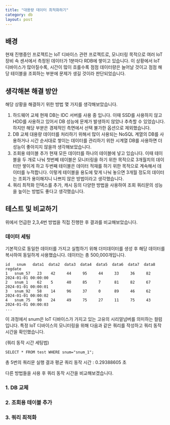 ```yaml
---
title: "대용량 데이터 최적화하기"
category: db
layout: post
---
```


## 배경
현재 진행중인 프로젝트는 IoT 디바이스 관련 프로젝트로, 모니터링 목적으로 여러 IoT 장비 속 센서에서 측정된 데이터가 1분마다 RDB에 쌓이고 있습니다. 이 상황에서 IoT 디바이스가 많아질수록, 시간이 많이 흐를수록 점점 데이터량은 늘어날 것이고 점점 해당 테이블을 조회하는 부분에 문제가 생길 것이라 판단되었습니다.

## 생각해본 해결 방안
해당 상황을 해결하기 위한 방법 몇 가지를 생각해보았습니다.

1. 하드웨어 교체
    현재 DB는 IDC 서버를 사용 중 입니다. 이때 SSD를 사용하지 않고 HDD를 사용하고 있어서 DB 성능에 문제가 발생하지 않았나 추측할 수 있었습니다. 하지만 해당 부분은 경제적인 측면에서 선택 불가한 옵션으로 제외했습니다.
2. DB 교체
    대용량 데이터를 처리하기 위해서 많이 사용되는 NoSQL 계열의 DB를 사용하거나 시간 순서대로 쌓이는 데이터를 관리하기 위한 시계열 DB를 사용하면 더 성능이 좋아지지 않을까 생각해보았습니다.
3. 조회용 테이블 추가
    현재 모든 데이터를 하나의 테이블에 넣고 있습니다. 이때 테이블을 두 개로 나눠 첫번쩨 테이블은 모니터링을 하기 위한 목적으로 3개월치의 데이터만 쌓이게 하고 두번째 테이블은 데이터 적재를 하기 위한 목적으로 계속해서 데이터를 누적합니다. 이렇게 테이블을 용도에 맞게 나눠 놓으면 3개월 정도의 데이터는 조회가 용이해지니 나쁘지 않은 방법이라고 생각했습니다.
4. 쿼리 최적화
    인덱스를 추가, 캐시 등의 다양한 방법을 사용하여 조회 쿼리문의 성능을 높이는 방법도 좋다고 생각했습니다.

## 테스트 및 비교하기

위에서 언급한 2,3,4번 방법을 직접 진행한 후 결과를 비교해보았습니다.

### 데이터 세팅
기본적으로 동일한 데이터를 가지고 실험하기 위해 더미데이터를 생성 후 해당 데이터를 복사하여 동일하게 사용했습니다. 데이터는 총 500,000개입니다.

```
id   snum   data1  data2  data3  data4  data5  data6  data7  data8        regdate
1	snum_57	  23	42	   44	  95	 44   	33	   36	  82	2024-01-01 00:00:00
2	snum_1	  62	5	   40	  85	 7  	81	   82	  67	2024-01-01 00:00:01
3	snum_92	  58	14	   96	  37	 0	    89	   46	  62	2024-01-01 00:00:02
4	snum_75	  90	24	   49	  75	 27  	11	   75	  43	2024-01-01 00:00:03
...
```

이 과정에서 snum은 IoT 디바이스가 가지고 있는 고유의 시리얼넘버를 의미하는 컬럼입니다. 특정 IoT 디바이스의 모니터링을 위해 다음과 같은 쿼리를 작성하고 쿼리 동작 시간을 확인했습니다.

(쿼리 동작 시간 세팅법)

```
SELECT * FROM test WHERE snum="snum_1";
```

총 5번의 쿼리문 실행 결과 평균 쿼리 동작 시간 : 0.29388605 초

다른 방법들을 사용 후 쿼리 동작 시간을 비교해보겠습니다.

### 1. DB 교체



### 2. 조회용 테이블 추가



### 3. 쿼리 최적화


